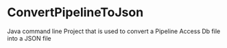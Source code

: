 # ConvertPipelineToJson
Java command line Project that is used to convert a Pipeline Access Db file into a JSON file
